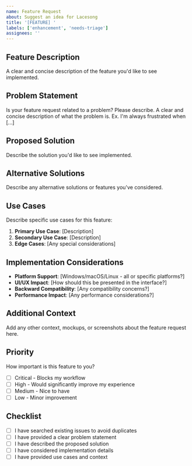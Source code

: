 ```yaml
---
name: Feature Request
about: Suggest an idea for Lacesong
title: '[FEATURE] '
labels: ['enhancement', 'needs-triage']
assignees: ''
---
```


## Feature Description
A clear and concise description of the feature you'd like to see implemented.

## Problem Statement
Is your feature request related to a problem? Please describe.
A clear and concise description of what the problem is. Ex. I'm always frustrated when [...]

## Proposed Solution
Describe the solution you'd like to see implemented.

## Alternative Solutions
Describe any alternative solutions or features you've considered.

## Use Cases
Describe specific use cases for this feature:
1. **Primary Use Case**: [Description]
2. **Secondary Use Case**: [Description]
3. **Edge Cases**: [Any special considerations]

## Implementation Considerations
- **Platform Support**: [Windows/macOS/Linux - all or specific platforms?]
- **UI/UX Impact**: [How should this be presented in the interface?]
- **Backward Compatibility**: [Any compatibility concerns?]
- **Performance Impact**: [Any performance considerations?]

## Additional Context
Add any other context, mockups, or screenshots about the feature request here.

## Priority
How important is this feature to you?
- [ ] Critical - Blocks my workflow
- [ ] High - Would significantly improve my experience
- [ ] Medium - Nice to have
- [ ] Low - Minor improvement

## Checklist
- [ ] I have searched existing issues to avoid duplicates
- [ ] I have provided a clear problem statement
- [ ] I have described the proposed solution
- [ ] I have considered implementation details
- [ ] I have provided use cases and context
